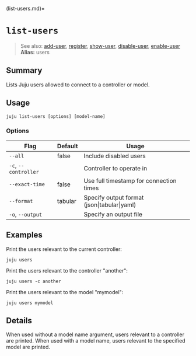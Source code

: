 (list-users.md)=
# `list-users`
> See also: [add-user](#add-user), [register](#register), [show-user](#show-user), [disable-user](#disable-user), [enable-user](#enable-user)
**Alias:** users

## Summary
Lists Juju users allowed to connect to a controller or model.

## Usage
```juju list-users [options] [model-name]```

### Options
| Flag | Default | Usage |
| --- | --- | --- |
| `--all` | false | Include disabled users |
| `-c`, `--controller` |  | Controller to operate in |
| `--exact-time` | false | Use full timestamp for connection times |
| `--format` | tabular | Specify output format (json&#x7c;tabular&#x7c;yaml) |
| `-o`, `--output` |  | Specify an output file |

## Examples

Print the users relevant to the current controller:

    juju users
    
Print the users relevant to the controller "another":

    juju users -c another

Print the users relevant to the model "mymodel":

    juju users mymodel


## Details
When used without a model name argument, users relevant to a controller are printed.
When used with a model name, users relevant to the specified model are printed.